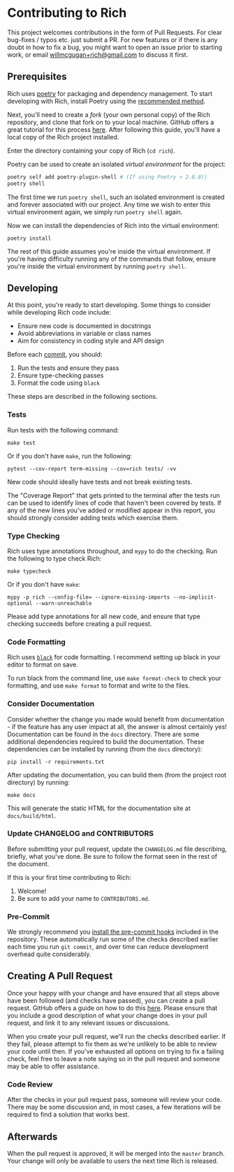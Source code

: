 # Contributing to Rich

This project welcomes contributions in the form of Pull Requests.
For clear bug-fixes / typos etc. just submit a PR.
For new features or if there is any doubt in how to fix a bug, you might want
to open an issue prior to starting work, or email willmcgugan+rich@gmail.com
to discuss it first.

## Prerequisites

Rich uses [poetry](https://python-poetry.org/docs/) for packaging and
dependency management. To start developing with Rich, install Poetry
using the [recommended method](https://python-poetry.org/docs/#installation).

Next, you'll need to create a _fork_ (your own personal copy) of the Rich repository, and clone that fork 
on to your local machine. GitHub offers a great tutorial for this process [here](https://docs.github.com/en/get-started/quickstart/fork-a-repo).
After following this guide, you'll have a local copy of the Rich project installed.

Enter the directory containing your copy of Rich (`cd rich`).

Poetry can be used to create an isolated _virtual environment_ for the project:

```bash
poetry self add poetry-plugin-shell # (If using Poetry > 2.0.0))
poetry shell
```

The first time we run `poetry shell`, such an isolated environment is created and forever associated with our project.
Any time we wish to enter this virtual environment again, we simply run `poetry shell` again.

Now we can install the dependencies of Rich into the virtual environment:

```
poetry install
```

The rest of this guide assumes you're inside the virtual environment.
If you're having difficulty running any of the commands that follow,
ensure you're inside the virtual environment by running `poetry shell`.

## Developing

At this point, you're ready to start developing.
Some things to consider while developing Rich code include:

* Ensure new code is documented in docstrings
* Avoid abbreviations in variable or class names
* Aim for consistency in coding style and API design

Before each [commit](https://github.com/git-guides/git-commit), you should:

1. Run the tests and ensure they pass
2. Ensure type-checking passes
3. Format the code using `black`

These steps are described in the following sections.

### Tests

Run tests with the following command:

```
make test
```

Or if you don't have `make`, run the following:

```
pytest --cov-report term-missing --cov=rich tests/ -vv
```

New code should ideally have tests and not break existing tests.

The "Coverage Report" that gets printed to the terminal after the tests run can be used
to identify lines of code that haven't been covered by tests.
If any of the new lines you've added or modified appear in this report, you should strongly consider adding tests which exercise them.

### Type Checking

Rich uses type annotations throughout, and `mypy` to do the checking.
Run the following to type check Rich:

```
make typecheck
```

Or if you don't have `make`:

```
mypy -p rich --config-file= --ignore-missing-imports --no-implicit-optional --warn-unreachable
```

Please add type annotations for all new code, and ensure that type checking succeeds before creating a pull request.

### Code Formatting

Rich uses [`black`](https://github.com/psf/black) for code formatting.
I recommend setting up black in your editor to format on save.

To run black from the command line, use `make format-check` to check your formatting,
and use `make format` to format and write to the files.

### Consider Documentation

Consider whether the change you made would benefit from documentation - if the feature has any user impact at all, the answer is almost certainly yes!
Documentation can be found in the `docs` directory.
There are some additional dependencies required to build the documentation. 
These dependencies can be installed by running (from the `docs` directory):

```
pip install -r requirements.txt
```

After updating the documentation, you can build them (from the project root directory) by running:

```
make docs
```

This will generate the static HTML for the documentation site at `docs/build/html`.

### Update CHANGELOG and CONTRIBUTORS

Before submitting your pull request, update the `CHANGELOG.md` file describing, briefly, what you've done.
Be sure to follow the format seen in the rest of the document.

If this is your first time contributing to Rich:

1. Welcome!
2. Be sure to add your name to `CONTRIBUTORS.md`.

### Pre-Commit

We strongly recommend you [install the pre-commit hooks](https://pre-commit.com/#installation) included in the repository.
These automatically run some of the checks described earlier each time you run `git commit`,
and over time can reduce development overhead quite considerably.

## Creating A Pull Request

Once your happy with your change and have ensured that all steps above have been followed (and checks have passed), you can create a pull request.
GitHub offers a guide on how to do this [here](https://docs.github.com/en/pull-requests/collaborating-with-pull-requests/proposing-changes-to-your-work-with-pull-requests/creating-a-pull-request-from-a-fork).
Please ensure that you include a good description of what your change does in your pull request, and link it to any relevant issues or discussions.

When you create your pull request, we'll run the checks described earlier. If they fail, please attempt to fix them as we're unlikely to be able to review your code until then.
If you've exhausted all options on trying to fix a failing check, feel free to leave a note saying so in the pull request and someone may be able to offer assistance.

### Code Review

After the checks in your pull request pass, someone will review your code.
There may be some discussion and, in most cases, a few iterations will be required to find a solution that works best.

## Afterwards

When the pull request is approved, it will be merged into the `master` branch.
Your change will only be available to users the next time Rich is released. 
